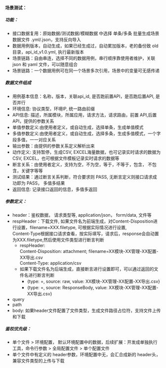 #### 场景测试：
##### 功能：
- 接口数据复用：原始数据/测试数据/模糊数据 中选择 单条/多条 批量生成场景数据文件 .yml/.json，支持反向导入
- 数据用例版本，自动生成，如果已经生成过，自动累加版本，老的备份致 old 目录，api_id_v1.0.yml, 执行最新版本
- 场景链路：自由串连，选择不同的数据用例，串行顺序靠使用者维护，关联 json 和 yaml 文件，可以随意组合
- 场景链路：一个数据用例可在同一个场景多次引用，场景中的变量可无感传递

##### 数据文件组成
- 用例基本信息：名称，版本，关联api_id, 是否跑前置API，是否跑后置API, 是否并行
- 环境信息: 协议类型，环境IP, 统一路由前缀
- API信息: 描述，所属模块，所属应用，请求方法，请求路由，前置 API,后置 API，提供的参数关系
- 单值参数定义:由使用者定义，或自动生成，选择单条，生成单值模式
- 多值参数定义:由使用者定义，或自动生成，选择多条，生成多值模式，一个字段多值，一一对应关系
- 输出参数：由提供的参数关系定义解析出来
- 动作定义: 支持暂停，生成CSV, EXCEL海量数据，也可记录实时请求的数据为CSV, EXCEL，也可根据文件模板记录实时请求的数据等
- 断言关系：由使用者定义，支持为空，不为空，等于，不等于，包含， 不包含，关键字等等
- 测试结果：通过断言关系判断，符合要求则 PASS, 无断言定义则接口请求成功即为 PASS， 多值多结果
- 返回信息: 记录接口返回的信息，多值多返回

##### 参数定义：
- header：鉴权数据， 请求类型等, application/json， form/data, 文件等  
- respHeader：下载文件, 如果文件名为前端生成，对Content-Disposition进行设置，filename=XXX.filetype, 可根据实际情况进行设置,    
  Content-Type根据接口请求查看，按实际填写，请求后，response会自动置为XXX.filetype,然后使用文件类型进行断言判断
  - respHeader:  
      Content-Disposition: attachment; filename=XX模块-XX管理-XX配置-XX导出.csv  
      Content-Type: application/csv
  - 如果下载文件名为后端生成，直接断言进行设置即可，可以通过返回的文件名进行断言判断  
    - {type: =, source: raw, value: XX模块-XX管理-XX配置-XX导出.csv}  
    - {type: =, source: ResponseBody, value: XX模块-XX管理-XX配置-XX导出.csv}
- query
- path
- body: 如果header文件配置了文件类型，生成文件路径占位符，支持文件上传和下载

##### 鉴权优先级：
- 单个文件 > 环境配置， 默认环境配置中的数据，后续扩展：开发成单独执行工具，命令行参数 > 全局配置文件 > 单个配置文件
- 单个文件中有定义的 header参数，环境配置中无，会汇合成新的 header头，兼容文件类型的上传与下载